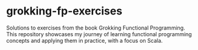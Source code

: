 # grokking-fp-exercises
Solutions to exercises from the book Grokking Functional Programming. This repository showcases my journey of learning functional programming concepts and applying them in practice, with a focus on Scala.
